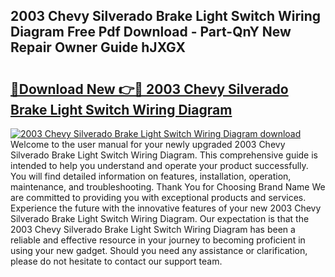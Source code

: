 ## 2003 Chevy Silverado Brake Light Switch Wiring Diagram Free Pdf Download - Part-QnY New Repair Owner Guide hJXGX

# <h2><a href="http://dfho8ce.blite.top/?on=2003+Chevy+Silverado+Brake+Light+Switch+Wiring+Diagram">🔗Download New 👉🔴 2003 Chevy Silverado Brake Light Switch Wiring Diagram</a></h2>

[![2003 Chevy Silverado Brake Light Switch Wiring Diagram download](https://i.imgur.com/lujVjoI.png)](http://dfho8ce.blite.top/?on=2003+Chevy+Silverado+Brake+Light+Switch+Wiring+Diagram)
Welcome to the user manual for your newly upgraded 2003 Chevy Silverado Brake Light Switch Wiring Diagram. This comprehensive guide is intended to help you understand and operate your product successfully. You will find detailed information on features, installation, operation, maintenance, and troubleshooting. Thank You for Choosing Brand Name We are committed to providing you with exceptional products and services. Experience the future with the innovative features of your new 2003 Chevy Silverado Brake Light Switch Wiring Diagram. Our expectation is that the 2003 Chevy Silverado Brake Light Switch Wiring Diagram has been a reliable and effective resource in your journey to becoming proficient in using your new gadget. Should you need any assistance or clarification, please do not hesitate to contact our support team.
